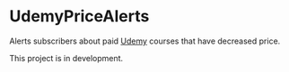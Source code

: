 # UdemyPriceAlerts
Alerts subscribers about paid [Udemy](https://www.udemy.com) courses that have decreased price. 

This project is in development. 
